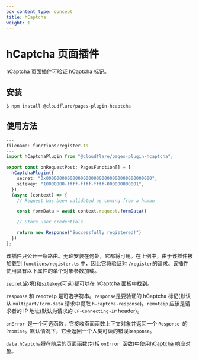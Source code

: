 ```yaml
---
pcx_content_type: concept
title: hCaptcha
weight: 1
---
```


# hCaptcha 页面插件

hCaptcha 页面插件可验证 hCaptcha 标记。

## 安装

```sh
$ npm install @cloudflare/pages-plugin-hcaptcha
```

## 使用方法

```typescript
---
filename: functions/register.ts
---
import hCaptchaPlugin from "@cloudflare/pages-plugin-hcaptcha";

export const onRequestPost: PagesFunction[] = [
  hCaptchaPlugin({
    secret: "0x0000000000000000000000000000000000000000",
    sitekey: "10000000-ffff-ffff-ffff-000000000001",
  }),
  (async (context) => {
    // Request has been validated as coming from a human

    const formData = await context.request.formData()

    // Store user credentials

    return new Response("Successfully registered!")
  })
];
```

该插件只公开一条路由。无论安装在何处，它都将可用。在上例中，由于该插件被加载到 `functions/register.ts` 中，因此它将验证对 `/register`的请求。该插件使用具有以下属性的单个对象参数加载。

[`secret`](https://dashboard.hcaptcha.com/settings)(必填)和[`sitekey`](https://dashboard.hcaptcha.com/sites)(可选)都可以在 hCaptcha 面板中找到。

`response` 和 `remoteip` 是可选字符串。`response`是要验证的 hCaptcha 标记(默认从 `multipart/form-data` 请求中提取 `h-captcha-response`)。`remoteip` 应该是请求者的 IP 地址(默认为请求的 `CF-Connecting-IP` header)。

`onError `是一个可选函数，它接收页面函数上下文对象并返回一个 `Response `的 `Promise`。默认情况下，它会返回一个人类可读的错误`Response`。

`data.hCaptcha`将在随后的页面函数(包括 `onError `函数)中使用[hCaptcha 响应对象](https://docs.hcaptcha.com/#verify-the-user-response-server-side)。